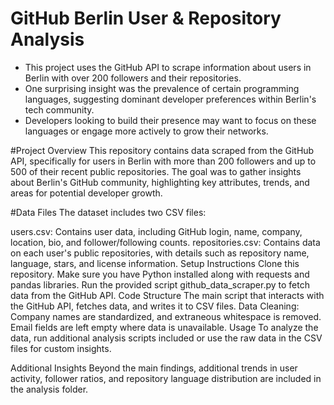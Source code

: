 # GitHub Berlin User & Repository Analysis
* This project uses the GitHub API to scrape information about users in Berlin with over 200 followers and their repositories.
* One surprising insight was the prevalence of certain programming languages, suggesting dominant developer preferences within Berlin's tech community.
* Developers looking to build their presence may want to focus on these languages or engage more actively to grow their networks.


#Project Overview
This repository contains data scraped from the GitHub API, specifically for users in Berlin with more than 200 followers and up to 500 of their recent public repositories. The goal was to gather insights about Berlin's GitHub community, highlighting key attributes, trends, and areas for potential developer growth.

#Data Files
The dataset includes two CSV files:

users.csv: Contains user data, including GitHub login, name, company, location, bio, and follower/following counts.
repositories.csv: Contains data on each user's public repositories, with details such as repository name, language, stars, and license information.
Setup Instructions
Clone this repository.
Make sure you have Python installed along with requests and pandas libraries.
Run the provided script github_data_scraper.py to fetch data from the GitHub API.
Code Structure
The main script that interacts with the GitHub API, fetches data, and writes it to CSV files.
Data Cleaning: Company names are standardized, and extraneous whitespace is removed. Email fields are left empty where data is unavailable.
Usage
To analyze the data, run additional analysis scripts included or use the raw data in the CSV files for custom insights.

Additional Insights
Beyond the main findings, additional trends in user activity, follower ratios, and repository language distribution are included in the analysis folder.
